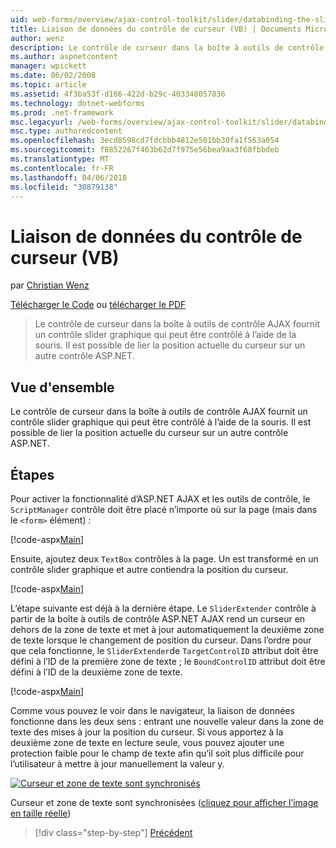 ```yaml
---
uid: web-forms/overview/ajax-control-toolkit/slider/databinding-the-slider-control-vb
title: Liaison de données du contrôle de curseur (VB) | Documents Microsoft
author: wenz
description: Le contrôle de curseur dans la boîte à outils de contrôle AJAX fournit un contrôle slider graphique qui peut être contrôlé à l’aide de la souris. Il est possible de lier la position en cours...
ms.author: aspnetcontent
manager: wpickett
ms.date: 06/02/2008
ms.topic: article
ms.assetid: 4f3ba53f-d166-422d-b29c-403348057836
ms.technology: dotnet-webforms
ms.prod: .net-framework
msc.legacyurl: /web-forms/overview/ajax-control-toolkit/slider/databinding-the-slider-control-vb
msc.type: authoredcontent
ms.openlocfilehash: 3ecd8598cd7fdcbbb4812e501bb30fa1f563a054
ms.sourcegitcommit: f8852267f463b62d7f975e56bea9aa3f68fbbdeb
ms.translationtype: MT
ms.contentlocale: fr-FR
ms.lasthandoff: 04/06/2018
ms.locfileid: "30879138"
---
```

<a name="databinding-the-slider-control-vb"></a>Liaison de données du contrôle de curseur (VB)
====================
par [Christian Wenz](https://github.com/wenz)

[Télécharger le Code](http://download.microsoft.com/download/9/3/f/93f8daea-bebd-4821-833b-95205389c7d0/Slider0.vb.zip) ou [télécharger le PDF](http://download.microsoft.com/download/2/d/c/2dc10e34-6983-41d4-9c08-f78f5387d32b/slider0VB.pdf)

> Le contrôle de curseur dans la boîte à outils de contrôle AJAX fournit un contrôle slider graphique qui peut être contrôlé à l’aide de la souris. Il est possible de lier la position actuelle du curseur sur un autre contrôle ASP.NET.


## <a name="overview"></a>Vue d'ensemble

Le contrôle de curseur dans la boîte à outils de contrôle AJAX fournit un contrôle slider graphique qui peut être contrôlé à l’aide de la souris. Il est possible de lier la position actuelle du curseur sur un autre contrôle ASP.NET.

## <a name="steps"></a>Étapes

Pour activer la fonctionnalité d’ASP.NET AJAX et les outils de contrôle, le `ScriptManager` contrôle doit être placé n’importe où sur la page (mais dans le `<form>` élément) :

[!code-aspx[Main](databinding-the-slider-control-vb/samples/sample1.aspx)]

Ensuite, ajoutez deux `TextBox` contrôles à la page. Un est transformé en un contrôle slider graphique et autre contiendra la position du curseur.

[!code-aspx[Main](databinding-the-slider-control-vb/samples/sample2.aspx)]

L’étape suivante est déjà à la dernière étape. Le `SliderExtender` contrôle à partir de la boîte à outils de contrôle ASP.NET AJAX rend un curseur en dehors de la zone de texte et met à jour automatiquement la deuxième zone de texte lorsque le changement de position du curseur. Dans l’ordre pour que cela fonctionne, le `SliderExtender`de `TargetControlID` attribut doit être défini à l’ID de la première zone de texte ; le `BoundControlID` attribut doit être défini à l’ID de la deuxième zone de texte.

[!code-aspx[Main](databinding-the-slider-control-vb/samples/sample3.aspx)]

Comme vous pouvez le voir dans le navigateur, la liaison de données fonctionne dans les deux sens : entrant une nouvelle valeur dans la zone de texte des mises à jour la position du curseur. Si vous apportez à la deuxième zone de texte en lecture seule, vous pouvez ajouter une protection faible pour le champ de texte afin qu’il soit plus difficile pour l’utilisateur à mettre à jour manuellement la valeur y.


[![Curseur et zone de texte sont synchronisés](databinding-the-slider-control-vb/_static/image2.png)](databinding-the-slider-control-vb/_static/image1.png)

Curseur et zone de texte sont synchronisées ([cliquez pour afficher l’image en taille réelle](databinding-the-slider-control-vb/_static/image3.png))

> [!div class="step-by-step"]
> [Précédent](using-the-slider-control-with-auto-postback-vb.md)
